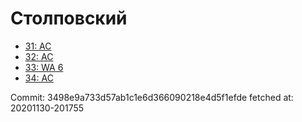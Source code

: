 # Столповский
- [31: AC](31.md)
- [32: AC](32.md)
- [33: WA 6](33.md)
- [34: AC](34.md)

Commit: 3498e9a733d57ab1c1e6d366090218e4d5f1efde
 fetched at: 20201130-201755

